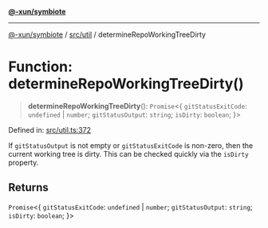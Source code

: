 [**@-xun/symbiote**](../../../README.md)

***

[@-xun/symbiote](../../../README.md) / [src/util](../README.md) / determineRepoWorkingTreeDirty

# Function: determineRepoWorkingTreeDirty()

> **determineRepoWorkingTreeDirty**(): `Promise`\<\{ `gitStatusExitCode`: `undefined` \| `number`; `gitStatusOutput`: `string`; `isDirty`: `boolean`; \}\>

Defined in: [src/util.ts:372](https://github.com/Xunnamius/symbiote/blob/a1f5561e6e036b3d2f78a95f5bba872cff737ed5/src/util.ts#L372)

If `gitStatusOutput` is not empty or `gitStatusExitCode` is non-zero, then
the current working tree is dirty. This can be checked quickly via the
`isDirty` property.

## Returns

`Promise`\<\{ `gitStatusExitCode`: `undefined` \| `number`; `gitStatusOutput`: `string`; `isDirty`: `boolean`; \}\>
